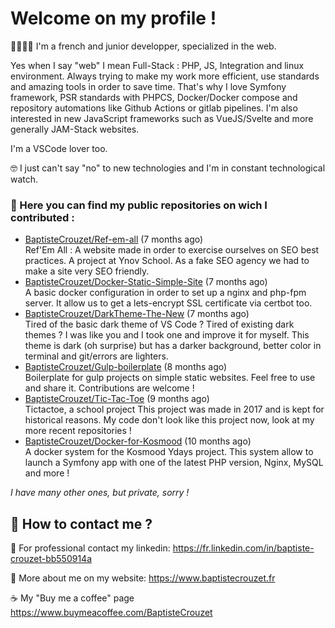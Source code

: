 # Welcome on my profile !

👨‍💻🇫🇷 I'm a french and junior developper, specialized in the web.

Yes when I say "web" I mean Full-Stack : PHP, JS, Integration and linux environment.
Always trying to make my work more efficient, use standards and amazing tools in order to save time. That's why I love Symfony framework, PSR standards with PHPCS, Docker/Docker compose and repository automations like Github Actions or gitlab pipelines.
I'm also interested in new JavaScript frameworks such as VueJS/Svelte and more generally JAM-Stack websites.

I'm a VSCode lover too.

🤓 I just can't say "no" to new technologies and I'm in constant technological watch.

### 🏁 Here you can find my public repositories on wich I contributed :


* [BaptisteCrouzet/Ref-em-all](https://github.com/BaptisteCrouzet/Ref-em-all) (7 months ago)<br>
    Ref&#39;Em All : A website made in order to exercise ourselves on SEO best practices. A project at Ynov School. As a fake SEO agency we had to make a site very SEO friendly.
* [BaptisteCrouzet/Docker-Static-Simple-Site](https://github.com/BaptisteCrouzet/Docker-Static-Simple-Site) (7 months ago)<br>
    A basic docker configuration in order to set up a nginx and php-fpm server. It allow us to get a lets-encrypt SSL certificate via certbot too.
* [BaptisteCrouzet/DarkTheme-The-New](https://github.com/BaptisteCrouzet/DarkTheme-The-New) (7 months ago)<br>
    Tired of the basic dark theme of VS Code ? Tired of existing dark themes ? I was like you and I took one and improve it for myself. This theme is dark (oh surprise) but has a darker background, better color in terminal and git/errors are lighters.
* [BaptisteCrouzet/Gulp-boilerplate](https://github.com/BaptisteCrouzet/Gulp-boilerplate) (8 months ago)<br>
    Boilerplate for gulp projects on simple static websites. Feel free to use and share it. Contributions are welcome !
* [BaptisteCrouzet/Tic-Tac-Toe](https://github.com/BaptisteCrouzet/Tic-Tac-Toe) (9 months ago)<br>
    Tictactoe, a school project This project was made in 2017 and is kept for historical reasons. My code don&#39;t look like this project now, look at my more recent repositories !
* [BaptisteCrouzet/Docker-for-Kosmood](https://github.com/BaptisteCrouzet/Docker-for-Kosmood) (10 months ago)<br>
    A docker system for the Kosmood Ydays project. This system allow to launch a Symfony app with one of the latest PHP version, Nginx, MySQL and more !

*I have many other ones, but private, sorry !*

## 💬 How to contact me ?

🔎 For professional contact my linkedin: https://fr.linkedin.com/in/baptiste-crouzet-bb550914a

🔗 More about me on my website: https://www.baptistecrouzet.fr

☕ My "Buy me a coffee" page https://www.buymeacoffee.com/BaptisteCrouzet
